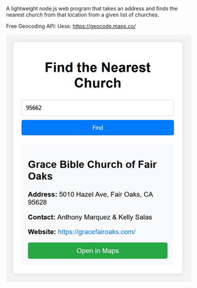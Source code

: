 A lightweight node.js web program that takes an address and finds the nearest church from that location from a given list of churches.

Free Geocoding API: Uess: https://geocode.maps.co/

![alt text](https://github.com/AlphaHasher/church-locator/blob/main/church-locator-1.jpg?raw=true)
